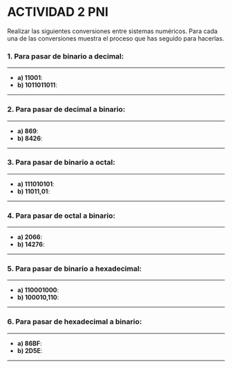 # ACTIVIDAD 2 PNI

Realizar las siguientes conversiones entre sistemas numéricos. Para cada una de las conversiones muestra el proceso que has seguido para hacerlas.
### 1. Para pasar de binario a decimal:
---
-  __a) 11001__: 
-  __b) 1011011011__:
---
### 2. Para pasar de decimal a binario:
---
-  __a) 869__:
-  __b) 8426__:
---
### 3. Para pasar de binario a octal:
---
-  __a) 111010101__:
-  __b) 11011,01__:
---
### 4. Para pasar de octal a binario:
---
-  __a) 2066__:
-  __b) 14276__:
---
### 5. Para pasar de binario a hexadecimal:
---
-  __a) 110001000__:
-  __b) 100010,110__:
---
### 6. Para pasar de hexadecimal a binario:
---
-  __a) 86BF__:
-  __b) 2D5E__:
---
